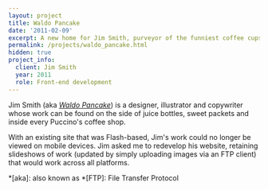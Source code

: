 ```yaml
---
layout: project
title: Waldo Pancake
date: '2011-02-09'
excerpt: A new home for Jim Smith, purveyor of the funniest coffee cups.
permalink: /projects/waldo_pancake.html
hidden: true
project_info:
  client: Jim Smith
  year: 2011
  role: Front-end development
---
```

Jim Smith (aka <cite>[Waldo Pancake][1]</cite>) is a designer, illustrator and copywriter whose work can be found on the side of juice bottles, sweet packets and inside every Puccino's coffee shop.

With an existing site that was Flash-based, Jim's work could no longer be viewed on mobile devices. Jim asked me to redevelop his website, retaining slideshows of work (updated by simply uploading images via an FTP client) that would work across all platforms.

[1]: http://waldopancake.com/
[2]: http://puccinosworldwide.com/

*[aka]: also known as
*[FTP]: File Transfer Protocol
